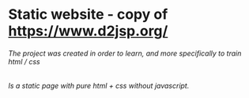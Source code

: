 # Static website - copy of https://www.d2jsp.org/
###### The project was created in order to learn, and more specifically to train html / css
###### Is a static page with pure html + css without javascript.
